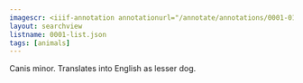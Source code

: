 ```yaml
---
imagescr: <iiif-annotation annotationurl="/annotate/annotations/0001-010.json" styling="image_only:true"></iiif-annotation>
layout: searchview
listname: 0001-list.json
tags: [animals]
---
```

Canis minor. Translates into English as lesser dog.